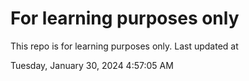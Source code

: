 # For learning purposes only
This repo is for learning purposes only.
Last updated at

Tuesday, January 30, 2024 4:57:05 AM

